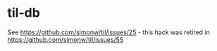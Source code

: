 # til-db

See https://github.com/simonw/til/issues/25 - this hack was retired in https://github.com/simonw/til/issues/55
